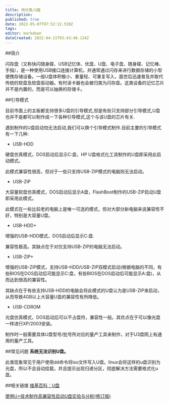 ```yaml
---
title: 待分类/U盘
description: 
published: true
date: 2022-05-07T07:52:12.530Z
tags: 
editor: markdown
dateCreated: 2022-04-21T03:43:48.124Z
---
```


##简介

闪存盘（又称快闪随身碟、USB记忆体、优盘、U盘、电子盘、随身碟、记忆棒、手指），是一种使用USB接口连接计算机，并通常通过闪存来进行数据存储的小型便携存储设备。一般U盘体积极小、重量轻、可重复写入，面世后迅速普及并取代传统的软盘及软盘驱动器。有时读卡器也会被归类为闪存盘。这类设备的记忆芯片并不是内置的，而是可以抽换的存储卡。

##引导模式

目前市面上的主板都支持很多U盘的引导模式,但是有些只支持部分引导模式,U盘也并不是都可以制作成一下各种引导模式,这个与该U盘的芯片有关.

遇到制作的U盘启动怕无法启动,我们可以换个引导模式制作.目前主要的引导模式有一下几种:

- USB-HDD

硬盘仿真模式，DOS启动后显示C:盘，HP U盘格式化工具制作的U盘即采用此启动模式。

此模式兼容性很高，但对于一些只支持USB-ZIP模式的电脑则无法启动。

- USB-ZIP

大容量软盘仿真模式，DOS启动后显示A盘，FlashBoot制作的USB-ZIP启动U盘即采用此模式。

此模式在一些比较老的电脑上是唯一可选的模式，但对大部分新电脑来说兼容性不好，特别是大容量U盘。

- USB-HDD+

增强的USB-HDD模式，DOS启动后显示C:盘.

兼容性极高。其缺点在于对仅支持USB-ZIP的电脑无法启动。

- USB-ZIP+

增强的USB-ZIP模式，支持USB-HDD/USB-ZIP双模式启动(根据电脑的不同，有些BIOS在DOS启动后可能显示C:盘，有些BIOS在DOS启动后可能显示A:盘)，从而达到很高的兼容性。

其缺点在于有些支持USB-HDD的电脑会将此模式的U盘认为是USB-ZIP来启动，从而导致4GB以上大容量U盘的兼容性有所降低。

- USB-CDROM

光盘仿真模式，DOS启动后可以不占盘符，兼容性一般。其优点在于可以像光盘一样进行XP/2003安装。

制作时一般需要具体U盘型号/批号所对应的量产工具来制作，对于U3盘网上有通用的量产工具。

##常见问题
**系统无法识别U盘。**

此类现象常见于用户使用dd命令将iso文件写入U盘。linux会将这样的u盘识别为光盘，所以不会自动挂载，并且提示出现归递分区，彻底解决方法需要格式化u盘。

##相关链接
[维基百科：U盘](http://zh.wikipedia.org/wiki/U%E7%9B%98)

[使用U+技术制作高兼容性启动U盘实验与分析(修订版)](http://www.ultraiso.net/review/uboot.htm)
